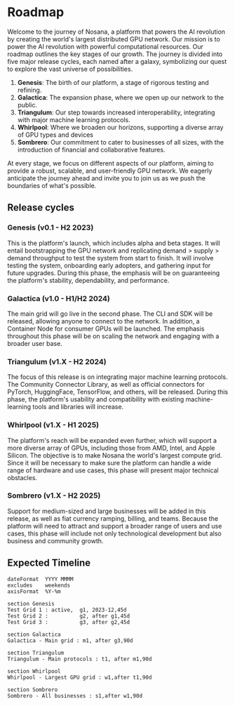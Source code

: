 # Roadmap

Welcome to the journey of Nosana, a platform that powers the AI revolution by creating the world's largest distributed GPU network. Our mission is to power the AI revolution with powerful computational resources. Our roadmap outlines the key stages of our growth. The journey is divided into five major release cycles, each named after a galaxy, symbolizing our quest to explore the vast universe of possibilities.

1. **Genesis**: The birth of our platform, a stage of rigorous testing and refining.
2. **Galactica**: The expansion phase, where we open up our network to the public.
3. **Triangulum**: Our step towards increased interoperability, integrating with major machine learning protocols.
4. **Whirlpool**: Where we broaden our horizons, supporting a diverse array of GPU types and devices
5. **Sombrero**: Our commitment to cater to businesses of all sizes, with the introduction of financial and collaborative features.

At every stage, we focus on different aspects of our platform, aiming to provide a robust, scalable, and user-friendly GPU network. We eagerly anticipate the journey ahead and invite you to join us as we push the boundaries of what's possible.

## Release cycles

### Genesis (v0.1 - H2 2023)

This is the platform's launch, which includes alpha and beta stages. It will entail bootstrapping the GPU network and replicating demand > supply > demand throughput to test the system from start to finish. It will involve testing the system, onboarding early adopters, and gathering input for future upgrades. During this phase, the emphasis will be on guaranteeing the platform's stability, dependability, and performance.

### Galactica (v1.0 - H1/H2 2024)

The main grid will go live in the second phase. The CLI and SDK will be released, allowing anyone to connect to the network. In addition, a Container Node for consumer GPUs will be launched. The emphasis throughout this phase will be on scaling the network and engaging with a broader user base.

### Triangulum (v1.X - H2 2024)

The focus of this release is on integrating major machine learning protocols. The Community Connector Library, as well as official connectors for PyTorch, HuggingFace, TensorFlow, and others, will be released. During this phase, the platform's usability and compatibility with existing machine-learning tools and libraries will increase.

### Whirlpool (v1.X - H1 2025)

The platform's reach will be expanded even further, which will support a more diverse array of GPUs, including those from AMD, Intel, and Apple Silicon. The objective is to make Nosana the world's largest compute grid. Since it will be necessary to make sure the platform can handle a wide range of hardware and use cases, this phase will present major technical obstacles.

### Sombrero (v1.X - H2 2025)

Support for medium-sized and large businesses will be added in this release, as well as fiat currency ramping, billing, and teams. Because the platform will need to attract and support a broader range of users and use cases, this phase will include not only technological development but also business and community growth.

## Expected Timeline

```gantt
dateFormat  YYYY MMMM
excludes    weekends
axisFormat  %Y-%m

section Genesis
Test Grid 1 : active,  g1, 2023-12,45d
Test Grid 2 :          g2, after g1,45d
Test Grid 3 :          g3, after g2,45d

section Galactica
Galactica - Main grid : m1, after g3,90d

section Triangulum
Triangulum - Main protocols : t1, after m1,90d

section Whirlpool
Whirlpool - Largest GPU grid : w1,after t1,90d

section Sombrero
Sombrero - All businesses : s1,after w1,90d

```
